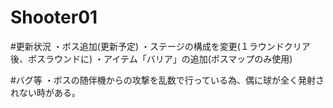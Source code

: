 # Shooter01

#更新状況
・ボス追加(更新予定)
・ステージの構成を変更(１ラウンドクリア後、ボスラウンドに)
・アイテム「バリア」の追加(ボスマップのみ使用)

#バグ等
・ボスの随伴機からの攻撃を乱数で行っている為、偶に球が全く発射されない時がある。
